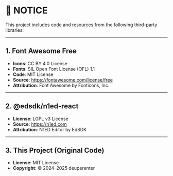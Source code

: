 # 📄 NOTICE

This project includes code and resources from the following third-party libraries:

---

## 1. Font Awesome Free

- **Icons**: CC BY 4.0 License
- **Fonts**: SIL Open Font License (OFL) 1.1
- **Code**: MIT License
- **Source**: https://fontawesome.com/license/free
- **Attribution**: Font Awesome by Fonticons, Inc.

---

## 2. @edsdk/n1ed-react

- **License**: LGPL v3 License
- **Source**: https://n1ed.com
- **Attribution**: N1ED Editor by EdSDK

---

## 3. This Project (Original Code)

- **License**: MIT License
- **Copyright**: © 2024–2025 deuperenter
